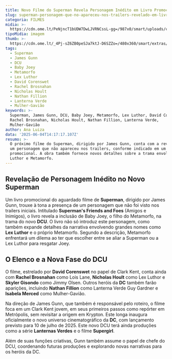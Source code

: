 ```yaml
---
title: Novo Filme do Superman Revela Personagem Inédito em Livro Promocional
slug: superman-personagem-que-no-apareceu-nos-trailers-revelado-em-livro
categoria: FILMES
midia: >-
  https://cdn.ome.lt/PeNjncT1bUDW7DwLJVRNCssL-gg=/987x0/smart/uploads/conteudo/fotos/OMELETE_CAPA_-_2025-06-04T111359.916.png
tipoMidia: imagem
thumb: >-
  https://cdn.ome.lt/_4Pj-sZ6ZB0peSJa7ktJ-D6SZZo=/480x360/smart/extras/conteudos/omelete_THUMB_-_2025-06-04T111343.003.png
tags:
  - Superman
  - James Gunn
  - DCU
  - Baby Joey
  - Metamorfo
  - Lex Luthor
  - David Corenswet
  - Rachel Brosnahan
  - Nicholas Hoult
  - Nathan Fillion
  - Lanterna Verde
  - Mulher-Gavião
keywords: >-
  Superman, James Gunn, DCU, Baby Joey, Metamorfo, Lex Luthor, David Corenswet,
  Rachel Brosnahan, Nicholas Hoult, Nathan Fillion, Lanterna Verde,
  Mulher-Gavião
author: Ana Luiza
data: '2025-06-04T14:17:17.107Z'
resumo: >-
  O próximo filme do Superman, dirigido por James Gunn, conta com a revelação de
  um personagem que não apareceu nos trailers, conforme indicado em um livro
  promocional. A obra também fornece novos detalhes sobre a trama envolvendo Lex
  Luthor e Metamorfo.
---
```


## Revelação de Personagem Inédito no Novo Superman

Um livro promocional do aguardado filme de **Superman**, dirigido por James Gunn, trouxe à tona a presença de um personagem que não foi visto nos trailers iniciais. Intitulado **Superman's Friends and Foes** (Amigos e Inimigos), o livro revela a inclusão de Baby Joey, o filho do Metamorfo, na trama do novo **DCU**. O livro não só introduz este personagem, como também expande detalhes da narrativa envolvendo grandes nomes como **Lex Luthor** e o próprio Metamorfo. Segundo a descrição, Metamorfo enfrentará um dilema ao ter que escolher entre se aliar a Superman ou a Lex Luthor para resgatar Joey.

## O Elenco e a Nova Fase do DCU

O filme, estrelado por **David Corenswet** no papel de Clark Kent, conta ainda com **Rachel Brosnahan** como Lois Lane, **Nicholas Hoult** como Lex Luthor e **Skyler Gisondo** como Jimmy Olsen. Outros heróis da **DC** também farão aparições, incluindo **Nathan Fillion** como Lanterna Verde Guy Gardner e **Isabela Merced** como Mulher-Gavião.

Na direção de James Gunn, que também é responsável pelo roteiro, o filme foca em um Clark Kent jovem, em seus primeiros passos como repórter em Metrópolis, sem revisitar a origem em Krypton. Este longa inaugura oficialmente o novo universo cinematográfico da **DC**, com lançamento previsto para 10 de julho de 2025. Este novo DCU terá ainda produções como a série **Lanternas Verdes** e o filme **Supergirl**.

Além de suas funções criativas, Gunn também assume o papel de chefe do DCU, coordenando futuras produções e explorando novas narrativas para os heróis da DC.

